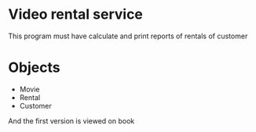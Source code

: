 Video rental service
=============================

This program must have calculate and print reports of rentals of customer


Objects
=======================

- Movie
- Rental
- Customer


And the first version is viewed on book

